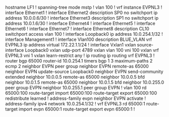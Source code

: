 hostname LF1
!
spanning-tree mode mstp
!
vlan 100
!
vrf instance EVPNL3
!
interface Ethernet1
!
interface Ethernet2
   description SP0
   no switchport
   ip address 10.0.0.6/30
!
interface Ethernet3
   description SP1
   no switchport
   ip address 10.0.1.6/30
!
interface Ethernet4
!
interface Ethernet5
!
interface Ethernet6
!
interface Ethernet7
!
interface Ethernet8
   description CL10
   switchport access vlan 100
!
interface Loopback0
   ip address 10.0.254.1/32
!
interface Management1
!
interface Vlan100
   description BLUE_VLAN
   vrf EVPNL3
   ip address virtual 172.22.1.1/24
!
interface Vxlan1
   vxlan source-interface Loopback0
   vxlan udp-port 4789
   vxlan vlan 100 vni 100
   vxlan vrf EVPNL3 vni 1
   vxlan learn-restrict any
!
ip routing
ip routing vrf EVPNL3
!
router bgp 65000
   router-id 10.0.254.1
   timers bgp 1 3
   maximum-paths 2 ecmp 2
   neighbor EVPN peer group
   neighbor EVPN remote-as 65000
   neighbor EVPN update-source Loopback0
   neighbor EVPN send-community extended
   neighbor 10.0.0.5 remote-as 65000
   neighbor 10.0.0.5 bfd
   neighbor 10.0.1.5 remote-as 65000
   neighbor 10.0.1.5 bfd
   neighbor 10.0.255.0 peer group EVPN
   neighbor 10.0.255.1 peer group EVPN
   !
   vlan 100
      rd 65000:100
      route-target import 65000:100
      route-target export 65000:100
      redistribute learned
   !
   address-family evpn
      neighbor EVPN activate
   !
   address-family ipv4
      network 10.0.254.1/32
   !
   vrf EVPNL3
      rd 65000:1
      route-target import evpn 65000:1
      route-target export evpn 65000:1
!